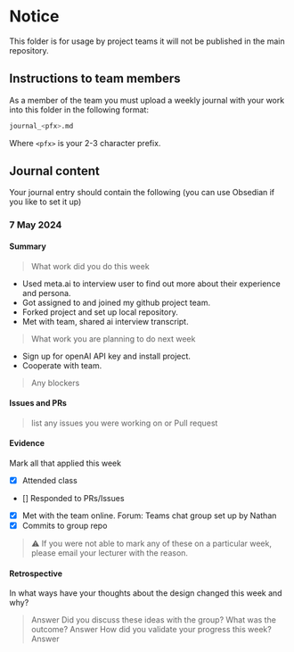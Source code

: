 # Notice
This folder is for usage by project teams it will not be published in the main repository.

## Instructions to team members
As a member of the team you must upload a weekly journal with your work into this folder in the following format:

```bash
journal_<pfx>.md
```
Where `<pfx>` is your 2-3 character prefix.

## Journal content
Your journal entry should contain the following (you can use Obsedian if you like to set it up)

### 7 May 2024
#### Summary
> What work did you do this week
- Used meta.ai to interview user to find out more about their experience and persona.
- Got assigned to and joined my github project team.
- Forked project and set up local repository.
- Met with team, shared ai interview transcript.
> What work you are planning to do next week
- Sign up for openAI API key and install project.
- Cooperate with team.
> Any blockers

#### Issues and PRs
> list any issues you were working on or Pull request

#### Evidence
Mark all that applied this week
- [x] Attended class
- [] Responded to PRs/Issues
- [x] Met with the team online. Forum: Teams chat group set up by Nathan
- [x] Commits to group repo

> :warning: If you were not able to mark any of these on a particular week, please email your lecturer with the reason.

#### Retrospective

In what ways have your thoughts about the design changed this week and why?
> Answer
Did you discuss these ideas with the group? What was the outcome?
> Answer
How did you validate your progress this week?
> Answer



